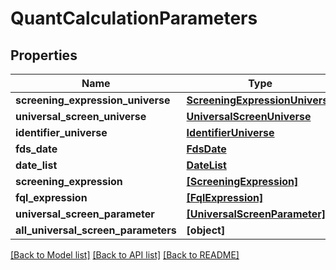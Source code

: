 # QuantCalculationParameters


## Properties
Name | Type | Description | Notes
------------ | ------------- | ------------- | -------------
**screening_expression_universe** | [**ScreeningExpressionUniverse**](ScreeningExpressionUniverse.md) |  | [optional] 
**universal_screen_universe** | [**UniversalScreenUniverse**](UniversalScreenUniverse.md) |  | [optional] 
**identifier_universe** | [**IdentifierUniverse**](IdentifierUniverse.md) |  | [optional] 
**fds_date** | [**FdsDate**](FdsDate.md) |  | [optional] 
**date_list** | [**DateList**](DateList.md) |  | [optional] 
**screening_expression** | [**[ScreeningExpression]**](ScreeningExpression.md) |  | [optional] 
**fql_expression** | [**[FqlExpression]**](FqlExpression.md) |  | [optional] 
**universal_screen_parameter** | [**[UniversalScreenParameter]**](UniversalScreenParameter.md) |  | [optional] 
**all_universal_screen_parameters** | **[object]** |  | [optional] 

[[Back to Model list]](../README.md#documentation-for-models) [[Back to API list]](../README.md#documentation-for-api-endpoints) [[Back to README]](../README.md)


